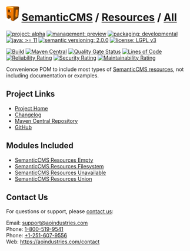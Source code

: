 # [<img src="ao-logo.png" alt="AO Logo" width="35" height="40">](https://github.com/ao-apps) [SemanticCMS](https://github.com/ao-apps/semanticcms) / [Resources](https://github.com/ao-apps/semanticcms-resources) / [All](https://github.com/ao-apps/semanticcms-resources-all)

[![project: alpha](https://semanticcms.com/ao-badges/project-alpha.svg)](https://aoindustries.com/life-cycle#project-alpha)
[![management: preview](https://semanticcms.com/ao-badges/management-preview.svg)](https://aoindustries.com/life-cycle#management-preview)
[![packaging: developmental](https://semanticcms.com/ao-badges/packaging-developmental.svg)](https://aoindustries.com/life-cycle#packaging-developmental)  
[![java: &gt;= 11](https://semanticcms.com/ao-badges/java-11.svg)](https://docs.oracle.com/en/java/javase/11/docs/api/)
[![semantic versioning: 2.0.0](https://semanticcms.com/ao-badges/semver-2.0.0.svg)](http://semver.org/spec/v2.0.0.html)
[![license: LGPL v3](https://semanticcms.com/ao-badges/license-lgpl-3.0.svg)](https://www.gnu.org/licenses/lgpl-3.0)

[![Build](https://github.com/ao-apps/semanticcms-resources-all/workflows/Build/badge.svg?branch=master)](https://github.com/ao-apps/semanticcms-resources-all/actions?query=workflow%3ABuild)
[![Maven Central](https://maven-badges.herokuapp.com/maven-central/com.semanticcms/semanticcms-resources-all/badge.svg)](https://maven-badges.herokuapp.com/maven-central/com.semanticcms/semanticcms-resources-all)
[![Quality Gate Status](https://sonarcloud.io/api/project_badges/measure?branch=master&project=com.semanticcms%3Asemanticcms-resources-all&metric=alert_status)](https://sonarcloud.io/dashboard?branch=master&id=com.semanticcms%3Asemanticcms-resources-all)
[![Lines of Code](https://sonarcloud.io/api/project_badges/measure?branch=master&project=com.semanticcms%3Asemanticcms-resources-all&metric=ncloc)](https://sonarcloud.io/component_measures?branch=master&id=com.semanticcms%3Asemanticcms-resources-all&metric=ncloc)  
[![Reliability Rating](https://sonarcloud.io/api/project_badges/measure?branch=master&project=com.semanticcms%3Asemanticcms-resources-all&metric=reliability_rating)](https://sonarcloud.io/component_measures?branch=master&id=com.semanticcms%3Asemanticcms-resources-all&metric=Reliability)
[![Security Rating](https://sonarcloud.io/api/project_badges/measure?branch=master&project=com.semanticcms%3Asemanticcms-resources-all&metric=security_rating)](https://sonarcloud.io/component_measures?branch=master&id=com.semanticcms%3Asemanticcms-resources-all&metric=Security)
[![Maintainability Rating](https://sonarcloud.io/api/project_badges/measure?branch=master&project=com.semanticcms%3Asemanticcms-resources-all&metric=sqale_rating)](https://sonarcloud.io/component_measures?branch=master&id=com.semanticcms%3Asemanticcms-resources-all&metric=Maintainability)

Convenience POM to include most types of [SemanticCMS resources](https://github.com/ao-apps/semanticcms-resources), not including documentation or examples.

## Project Links
* [Project Home](https://semanticcms.com/resources/all/)
* [Changelog](https://semanticcms.com/resources/all/changelog)
* [Maven Central Repository](https://search.maven.org/artifact/com.semanticcms/semanticcms-resources-all)
* [GitHub](https://github.com/ao-apps/semanticcms-resources-all)

## Modules Included
* [SemanticCMS Resources Empty](https://github.com/ao-apps/semanticcms-resources-empty)
* [SemanticCMS Resources Filesystem](https://github.com/ao-apps/semanticcms-resources-filesystem)
* [SemanticCMS Resources Unavailable](https://github.com/ao-apps/semanticcms-resources-unavailable)
* [SemanticCMS Resources Union](https://github.com/ao-apps/semanticcms-resources-union)

## Contact Us
For questions or support, please [contact us](https://aoindustries.com/contact):

Email: [support@aoindustries.com](mailto:support@aoindustries.com)  
Phone: [1-800-519-9541](tel:1-800-519-9541)  
Phone: [+1-251-607-9556](tel:+1-251-607-9556)  
Web: https://aoindustries.com/contact
